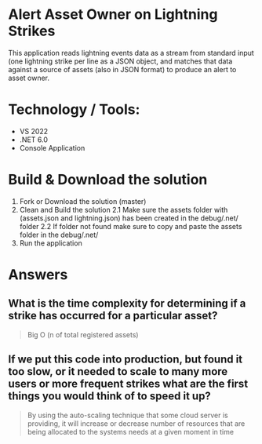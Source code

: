 # Alert Asset Owner on Lightning Strikes
This application reads lightning events data as a stream from standard input (one lightning strike per line as a JSON object,
and matches that data against a source of assets (also in JSON format) to produce an alert to asset owner.

# Technology / Tools:
- VS 2022
- .NET 6.0
- Console Application

# Build & Download the solution
1. Fork or Download the solution (master)
2. Clean and Build the solution
  2.1 Make sure the assets folder with (assets.json and lightning.json) has been created in the debug/.net/ folder
  2.2 If folder not found make sure to copy and paste the assets folder in the debug/.net/
3. Run the application

# Answers

## What is the time complexity for determining if a strike has occurred for a particular asset?
> Big O (n of total registered assets)

## If we put this code into production, but found it too slow, or it needed to scale to many more users or more frequent strikes what are the first things you would think of to speed it up?
> By using the auto-scaling technique that some cloud server is providing, it will increase or decrease number of resources that are being allocated to the 
> systems needs at a given moment in time
